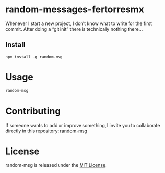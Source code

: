 # random-messages-fertorresmx

Whenever I start a new project, I don't know what to write for the first commit. After doing a “git init” there is technically nothing there...

## Install
```npm
npm install -g random-msg
````

# Usage

```bash
random-msg
````

# Contributing
If someone wants to add or improve something, I invite you to collaborate directly in this repository: [random-msg](https://github.com/FernandoTorresL/npm-random-msg.git)

# License
random-msg is released under the [MIT License](https://opensource.org/licenses/MIT).
